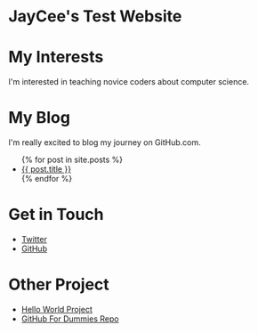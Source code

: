 # JayCee's Test Website

# My Interests
I'm interested in teaching novice coders about computer science.

# My Blog
I'm really excited to blog my journey on GitHub.com.
<ul>
  {% for post in site.posts %}
    <li>
      <a href="{{ post.url }}">{{ post.title }}</a>
    </li>
    {% endfor %}
  </ul>

# Get in Touch
<ul>
<li><a href="https://twitter.com/{{site.jaccee}}">Twitter</a></li>
<li><a href="https://github.com/{{site.jaccee20}}">GitHub</a></li>
</ul>

# Other Project
<ul>
<li><a href="https://jaycee20.github.io/HelloWorld1/">Hello World Project</a></li>
<li><a href="https://github.com/thewecanzone/GitHubForDummiesReaders">GitHub For Dummies Repo</a></li>
</ul>
